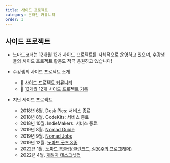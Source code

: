 ```yaml
---
title: 사이드 프로젝트
category: 온라인 커뮤니티
order: 3
---
```


## 사이드 프로젝트

- 노마드코더는 12개월 12개 사이드 프로젝트를 자체적으로 운영하고 있으며, 수강생들의 사이드 프로젝트 활동도 적극 응원하고 있습니다!
  
- 수강생의 사이드 프로젝트 소개

  - 🎈 [사이드 프로젝트 커뮤니티](https://nomadcoders.co/community/side_projects)
  - 🎈 [12개월 12개 사이드 프로젝트 기록](https://brunch.co.kr/magazine/sideproject12)

- 지난 사이드 프로젝트
  - 2018년 6월. Desk Pics: 서비스 종료
  - 2018년 8월. CodeKits: 서비스 종료
  - 2018년 10월. IndieMakers: 서비스 종료
  - 2019년 8월. [Nomad Guide](https://nomadguide.glideapp.io/)
  - 2019년 9월. [Nomad Jobs](https://nomad-jobs.carrd.co/)
  - 2019년 12월. [노마드 굿즈 3종](https://tumblbug.com/nomadcoders_goods)
  - 2022년 1월. [노마드 북클럽(클린코드, 실용주의 프로그래머)](https://nomadcoders.co/community/thread/1639)
  - 2022년 4월. [개발자 데스크셋업](https://nomadcoders.oopy.io/desk-setup)
